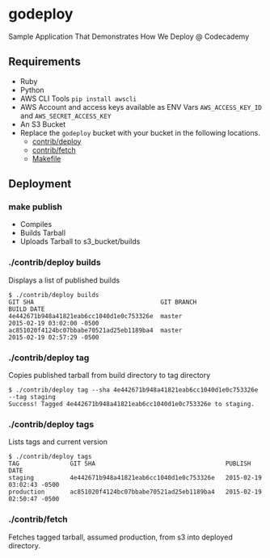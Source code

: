 # godeploy
Sample Application That Demonstrates How We Deploy @ Codecademy

## Requirements
 * Ruby
 * Python
 * AWS CLI Tools `pip install awscli`
 * AWS Account and access keys available as ENV Vars `AWS_ACCESS_KEY_ID` and `AWS_SECRET_ACCESS_KEY`
 * An S3 Bucket
 * Replace the `godeploy` bucket with your bucket in the following locations.
   * [contrib/deploy](contrib/deploy#L11)
   * [contrib/fetch](contrib/fetch#L2)
   * [Makefile](Makefile#L21)

## Deployment
### make publish
 * Compiles
 * Builds Tarball
 * Uploads Tarball to s3_bucket/builds

### ./contrib/deploy builds
Displays a list of published builds
```
$ ./contrib/deploy builds
GIT SHA                                   GIT BRANCH                     BUILD DATE
4e442671b948a41821eab6cc1040d1e0c753326e  master                         2015-02-19 03:02:00 -0500
ac851020f4124bc07bbabe70521ad25eb1189ba4  master                         2015-02-19 02:57:29 -0500
```

### ./contrib/deploy tag
Copies published tarball from build directory to tag directory
```
$ ./contrib/deploy tag --sha 4e442671b948a41821eab6cc1040d1e0c753326e --tag staging
Success! Tagged 4e442671b948a41821eab6cc1040d1e0c753326e to staging.
```

### ./contrib/deploy tags
Lists tags and current version
```
$ ./contrib/deploy tags
TAG              GIT SHA                                    PUBLISH DATE
staging          4e442671b948a41821eab6cc1040d1e0c753326e   2015-02-19 03:02:43 -0500
production       ac851020f4124bc07bbabe70521ad25eb1189ba4   2015-02-19 02:50:47 -0500
```

### ./contrib/fetch
Fetches tagged tarball, assumed production, from s3 into deployed directory.
